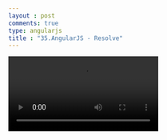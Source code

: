 ```yaml
---
layout : post
comments: true
type: angularjs
title : "35.AngularJS - Resolve"
---
```


<video controls="controls"  class="movie" src="https://dl.dropboxusercontent.com/u/161895058/Video/angularjs/35.%20Egghead.io%20-%20AngularJS%20-%20Resolve.mp4">
</video>
